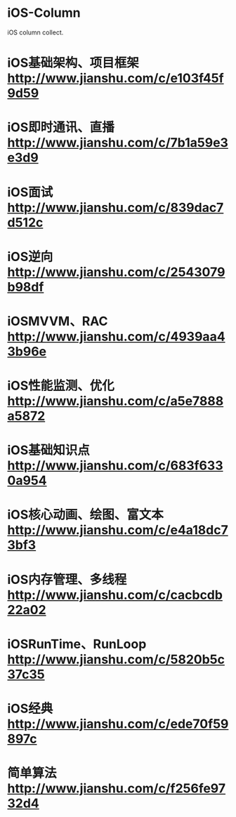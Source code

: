 # iOS-Column
iOS column collect.

# iOS基础架构、项目框架   http://www.jianshu.com/c/e103f45f9d59
# iOS即时通讯、直播   http://www.jianshu.com/c/7b1a59e3e3d9
# iOS面试   http://www.jianshu.com/c/839dac7d512c
# iOS逆向   http://www.jianshu.com/c/2543079b98df
# iOSMVVM、RAC   http://www.jianshu.com/c/4939aa43b96e
# iOS性能监测、优化   http://www.jianshu.com/c/a5e7888a5872
# iOS基础知识点   http://www.jianshu.com/c/683f6330a954
# iOS核心动画、绘图、富文本   http://www.jianshu.com/c/e4a18dc73bf3
# iOS内存管理、多线程   http://www.jianshu.com/c/cacbcdb22a02
# iOSRunTime、RunLoop   http://www.jianshu.com/c/5820b5c37c35
# iOS经典   http://www.jianshu.com/c/ede70f59897c
# 简单算法   http://www.jianshu.com/c/f256fe9732d4

